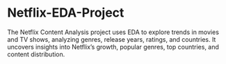 # Netflix-EDA-Project
The Netflix Content Analysis project uses EDA to explore trends in movies and TV shows, analyzing genres, release years, ratings, and countries. It uncovers insights into Netflix’s growth, popular genres, top countries, and content distribution.
